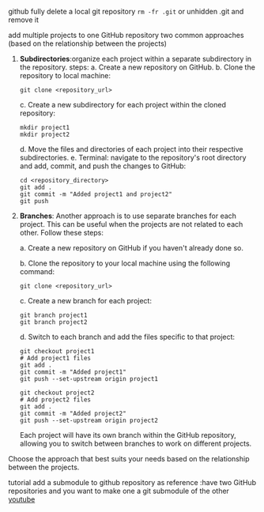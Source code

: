 github 
fully delete a local git repository  `rm -fr .git`
or unhidden .git and remove it

add multiple projects to one GitHub repository
two common approaches
(based on the relationship between the projects)
1. **Subdirectories**:organize each project within a separate subdirectory in the repository. 
steps:
   a. Create a new repository on GitHub.
   b. Clone the repository to local machine:
      ```
      git clone <repository_url>
      ```
   c. Create a new subdirectory for each project within the cloned repository:
      ```
      mkdir project1
      mkdir project2
      ```
   d. Move the files and directories of each project into their respective subdirectories.
   e. Terminal: navigate to the repository's root directory and add, commit, and push the changes to GitHub:
      ```
      cd <repository_directory>
      git add .
      git commit -m "Added project1 and project2"
      git push
      ```

2. **Branches**: Another approach is to use separate branches for each project. This can be useful when the projects are not related to each other. Follow these steps:

   a. Create a new repository on GitHub if you haven't already done so.

   b. Clone the repository to your local machine using the following command:
      ```
      git clone <repository_url>
      ```

   c. Create a new branch for each project:
      ```
      git branch project1
      git branch project2
      ```

   d. Switch to each branch and add the files specific to that project:
      ```
      git checkout project1
      # Add project1 files
      git add .
      git commit -m "Added project1"
      git push --set-upstream origin project1

      git checkout project2
      # Add project2 files
      git add .
      git commit -m "Added project2"
      git push --set-upstream origin project2
      ```

   Each project will have its own branch within the GitHub repository, allowing you to switch between branches to work on different projects.

Choose the approach that best suits your needs based on the relationship between the projects.

tutorial
add a submodule to github repository as reference
:have two GitHub repositories and you want to make one a git submodule of the other
[youtube](https://www.youtube.com/watch?v=eJrh5IjWSGM)